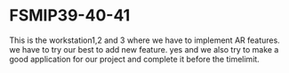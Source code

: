 # FSMIP39-40-41
This is the workstation1,2 and 3 where we have to implement AR features.
we have to try our best to add new feature.
yes and we also try to make a good application for our project and complete it before the timelimit.